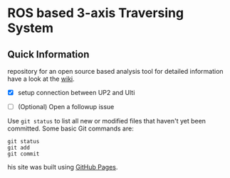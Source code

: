 # ROS based 3-axis Traversing System
## Quick Information
repository for an open source based analysis tool
for detailed information have a look at the [wiki](https://github.com/ad0409/ultimaker/wiki).


- [x] setup connection between UP2 and Ulti
- [ ] \(Optional) Open a followup issue


Use `git status` to list all new or modified files that haven't yet been committed.
Some basic Git commands are:
```
git status
git add
git commit
```

his site was built using [GitHub Pages](https://docs.github.com/en/github/writing-on-github/getting-started-with-writing-and-formatting-on-github/basic-writing-and-formatting-syntax).


